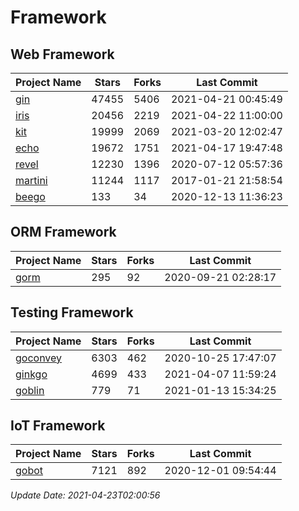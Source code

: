 # Framework

## Web Framework
| Project Name | Stars | Forks | Last Commit |
| ------------ | ----- | ----- | ----------- |
| [gin](https://github.com/gin-gonic/gin) | 47455 | 5406 | 2021-04-21 00:45:49 |
| [iris](https://github.com/kataras/iris) | 20456 | 2219 | 2021-04-22 11:00:00 |
| [kit](https://github.com/go-kit/kit) | 19999 | 2069 | 2021-03-20 12:02:47 |
| [echo](https://github.com/labstack/echo) | 19672 | 1751 | 2021-04-17 19:47:48 |
| [revel](https://github.com/revel/revel) | 12230 | 1396 | 2020-07-12 05:57:36 |
| [martini](https://github.com/go-martini/martini) | 11244 | 1117 | 2017-01-21 21:58:54 |
| [beego](https://github.com/astaxie/beego) | 133 | 34 | 2020-12-13 11:36:23 |

## ORM Framework
| Project Name | Stars | Forks | Last Commit |
| ------------ | ----- | ----- | ----------- |
| [gorm](https://github.com/jinzhu/gorm) | 295 | 92 | 2020-09-21 02:28:17 |

## Testing Framework
| Project Name | Stars | Forks | Last Commit |
| ------------ | ----- | ----- | ----------- |
| [goconvey](https://github.com/smartystreets/goconvey) | 6303 | 462 | 2020-10-25 17:47:07 |
| [ginkgo](https://github.com/onsi/ginkgo) | 4699 | 433 | 2021-04-07 11:59:24 |
| [goblin](https://github.com/franela/goblin) | 779 | 71 | 2021-01-13 15:34:25 |

## IoT Framework
| Project Name | Stars | Forks | Last Commit |
| ------------ | ----- | ----- | ----------- |
| [gobot](https://github.com/hybridgroup/gobot) | 7121 | 892 | 2020-12-01 09:54:44 |

*Update Date: 2021-04-23T02:00:56*